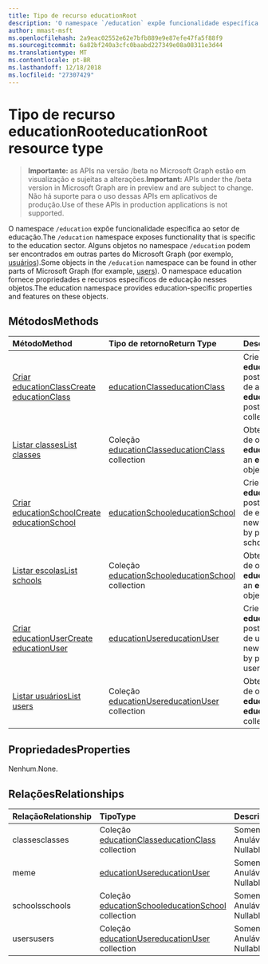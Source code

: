 ```yaml
---
title: Tipo de recurso educationRoot
description: 'O namespace `/education` expõe funcionalidade específica ao setor de educação. '
author: mmast-msft
ms.openlocfilehash: 2a9eac02552e62e7bfb889e9e87efe47fa5f88f9
ms.sourcegitcommit: 6a82bf240a3cfc0baabd227349e08a08311e3d44
ms.translationtype: MT
ms.contentlocale: pt-BR
ms.lasthandoff: 12/18/2018
ms.locfileid: "27307429"
---
```

# <a name="educationroot-resource-type"></a><span data-ttu-id="32e0d-103">Tipo de recurso educationRoot</span><span class="sxs-lookup"><span data-stu-id="32e0d-103">educationRoot resource type</span></span>

> <span data-ttu-id="32e0d-104">**Importante:** as APIs na versão /beta no Microsoft Graph estão em visualização e sujeitas a alterações.</span><span class="sxs-lookup"><span data-stu-id="32e0d-104">**Important:** APIs under the /beta version in Microsoft Graph are in preview and are subject to change.</span></span> <span data-ttu-id="32e0d-105">Não há suporte para o uso dessas APIs em aplicativos de produção.</span><span class="sxs-lookup"><span data-stu-id="32e0d-105">Use of these APIs in production applications is not supported.</span></span>

<span data-ttu-id="32e0d-106">O namespace `/education` expõe funcionalidade específica ao setor de educação.</span><span class="sxs-lookup"><span data-stu-id="32e0d-106">The `/education` namespace exposes functionality that is specific to the education sector.</span></span> <span data-ttu-id="32e0d-107">Alguns objetos no namespace `/education` podem ser encontrados em outras partes do Microsoft Graph (por exemplo, [usuários](user.md)).</span><span class="sxs-lookup"><span data-stu-id="32e0d-107">Some objects in the `/education` namespace can be found in other parts of Microsoft Graph (for example, [users](user.md)).</span></span> <span data-ttu-id="32e0d-108">O namespace education fornece propriedades e recursos específicos de educação nesses objetos.</span><span class="sxs-lookup"><span data-stu-id="32e0d-108">The education namespace provides education-specific properties and features on these objects.</span></span>

## <a name="methods"></a><span data-ttu-id="32e0d-109">Métodos</span><span class="sxs-lookup"><span data-stu-id="32e0d-109">Methods</span></span>

| <span data-ttu-id="32e0d-110">Método</span><span class="sxs-lookup"><span data-stu-id="32e0d-110">Method</span></span>           | <span data-ttu-id="32e0d-111">Tipo de retorno</span><span class="sxs-lookup"><span data-stu-id="32e0d-111">Return Type</span></span>    |<span data-ttu-id="32e0d-112">Descrição</span><span class="sxs-lookup"><span data-stu-id="32e0d-112">Description</span></span>|
|:---------------|:--------|:----------|
|[<span data-ttu-id="32e0d-113">Criar educationClass</span><span class="sxs-lookup"><span data-stu-id="32e0d-113">Create educationClass</span></span>](../api/educationroot-post-classes.md) |[<span data-ttu-id="32e0d-114">educationClass</span><span class="sxs-lookup"><span data-stu-id="32e0d-114">educationClass</span></span>](educationclass.md)| <span data-ttu-id="32e0d-115">Crie uma nova **educationClass** postando na coleção de aulas.</span><span class="sxs-lookup"><span data-stu-id="32e0d-115">Create a new **educationClass** by posting to the classes collection.</span></span>|
|[<span data-ttu-id="32e0d-116">Listar classes</span><span class="sxs-lookup"><span data-stu-id="32e0d-116">List classes</span></span>](../api/educationroot-list-classes.md) |<span data-ttu-id="32e0d-117">Coleção [educationClass](educationclass.md)</span><span class="sxs-lookup"><span data-stu-id="32e0d-117">[educationClass](educationclass.md) collection</span></span>| <span data-ttu-id="32e0d-118">Obtenha uma coleção de objetos **educationClass**.</span><span class="sxs-lookup"><span data-stu-id="32e0d-118">Get an **educationClass** object collection.</span></span>|
|[<span data-ttu-id="32e0d-119">Criar educationSchool</span><span class="sxs-lookup"><span data-stu-id="32e0d-119">Create educationSchool</span></span>](../api/educationroot-post-schools.md) |[<span data-ttu-id="32e0d-120">educationSchool</span><span class="sxs-lookup"><span data-stu-id="32e0d-120">educationSchool</span></span>](educationschool.md)| <span data-ttu-id="32e0d-121">Crie uma nova **educationSchool** postando na coleção de escolas.</span><span class="sxs-lookup"><span data-stu-id="32e0d-121">Create a new **educationSchool** by posting to the schools collection.</span></span>|
|[<span data-ttu-id="32e0d-122">Listar escolas</span><span class="sxs-lookup"><span data-stu-id="32e0d-122">List schools</span></span>](../api/educationroot-list-schools.md) |<span data-ttu-id="32e0d-123">Coleção [educationSchool](educationschool.md)</span><span class="sxs-lookup"><span data-stu-id="32e0d-123">[educationSchool](educationschool.md) collection</span></span>| <span data-ttu-id="32e0d-124">Obtenha uma coleção de objetos **educationSchool**.</span><span class="sxs-lookup"><span data-stu-id="32e0d-124">Get an **educationSchool** object collection.</span></span>|
|[<span data-ttu-id="32e0d-125">Criar educationUser</span><span class="sxs-lookup"><span data-stu-id="32e0d-125">Create educationUser</span></span>](../api/educationroot-post-users.md) |[<span data-ttu-id="32e0d-126">educationUser</span><span class="sxs-lookup"><span data-stu-id="32e0d-126">educationUser</span></span>](educationuser.md)| <span data-ttu-id="32e0d-127">Crie um novo **educationUser** postando na coleção de usuários.</span><span class="sxs-lookup"><span data-stu-id="32e0d-127">Create a new **educationUser** by posting to the users collection.</span></span>|
|[<span data-ttu-id="32e0d-128">Listar usuários</span><span class="sxs-lookup"><span data-stu-id="32e0d-128">List users</span></span>](../api/educationroot-list-users.md) |<span data-ttu-id="32e0d-129">Coleção [educationUser](educationuser.md)</span><span class="sxs-lookup"><span data-stu-id="32e0d-129">[educationUser](educationuser.md) collection</span></span>| <span data-ttu-id="32e0d-130">Obtenha uma coleção de objetos **educationUser**.</span><span class="sxs-lookup"><span data-stu-id="32e0d-130">Get an **educationUser** object collection.</span></span>|

## <a name="properties"></a><span data-ttu-id="32e0d-131">Propriedades</span><span class="sxs-lookup"><span data-stu-id="32e0d-131">Properties</span></span>
<span data-ttu-id="32e0d-132">Nenhum.</span><span class="sxs-lookup"><span data-stu-id="32e0d-132">None.</span></span>

## <a name="relationships"></a><span data-ttu-id="32e0d-133">Relações</span><span class="sxs-lookup"><span data-stu-id="32e0d-133">Relationships</span></span>
| <span data-ttu-id="32e0d-134">Relação</span><span class="sxs-lookup"><span data-stu-id="32e0d-134">Relationship</span></span> | <span data-ttu-id="32e0d-135">Tipo</span><span class="sxs-lookup"><span data-stu-id="32e0d-135">Type</span></span>   |<span data-ttu-id="32e0d-136">Descrição</span><span class="sxs-lookup"><span data-stu-id="32e0d-136">Description</span></span>|
|:---------------|:--------|:----------|
|<span data-ttu-id="32e0d-137">classes</span><span class="sxs-lookup"><span data-stu-id="32e0d-137">classes</span></span>|<span data-ttu-id="32e0d-138">Coleção [educationClass](educationclass.md)</span><span class="sxs-lookup"><span data-stu-id="32e0d-138">[educationClass](educationclass.md) collection</span></span>| <span data-ttu-id="32e0d-p103">Somente leitura. Anulável.</span><span class="sxs-lookup"><span data-stu-id="32e0d-p103">Read-only. Nullable.</span></span>|
|<span data-ttu-id="32e0d-141">me</span><span class="sxs-lookup"><span data-stu-id="32e0d-141">me</span></span>|[<span data-ttu-id="32e0d-142">educationUser</span><span class="sxs-lookup"><span data-stu-id="32e0d-142">educationUser</span></span>](educationuser.md)| <span data-ttu-id="32e0d-p104">Somente leitura. Anulável.</span><span class="sxs-lookup"><span data-stu-id="32e0d-p104">Read-only. Nullable.</span></span>|
|<span data-ttu-id="32e0d-145">schools</span><span class="sxs-lookup"><span data-stu-id="32e0d-145">schools</span></span>|<span data-ttu-id="32e0d-146">Coleção [educationSchool](educationschool.md)</span><span class="sxs-lookup"><span data-stu-id="32e0d-146">[educationSchool](educationschool.md) collection</span></span>| <span data-ttu-id="32e0d-p105">Somente leitura. Anulável.</span><span class="sxs-lookup"><span data-stu-id="32e0d-p105">Read-only. Nullable.</span></span>|
|<span data-ttu-id="32e0d-149">users</span><span class="sxs-lookup"><span data-stu-id="32e0d-149">users</span></span>|<span data-ttu-id="32e0d-150">Coleção [educationUser](educationuser.md)</span><span class="sxs-lookup"><span data-stu-id="32e0d-150">[educationUser](educationuser.md) collection</span></span>| <span data-ttu-id="32e0d-p106">Somente leitura. Anulável.</span><span class="sxs-lookup"><span data-stu-id="32e0d-p106">Read-only. Nullable.</span></span>|

<!-- uuid: 8fcb5dbc-d5aa-4681-8e31-b001d5168d79
2015-10-25 14:57:30 UTC -->
<!-- {
  "type": "#page.annotation",
  "description": "educationRoot resource",
  "keywords": "",
  "section": "documentation",
  "tocPath": ""
}-->
